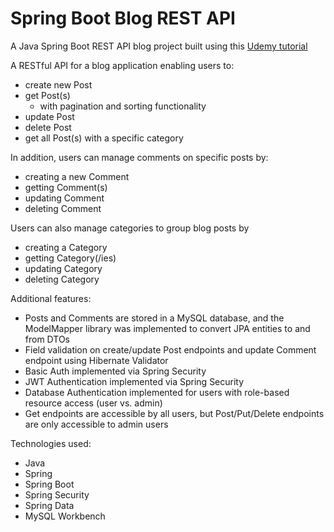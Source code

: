 # Spring Boot Blog REST API

A Java Spring Boot REST API blog project built using this [Udemy tutorial](https://www.udemy.com/course/building-real-time-rest-apis-with-spring-boot)

A RESTful API for a blog application enabling users to:
* create new Post
* get Post(s)
  * with pagination and sorting functionality
* update Post
* delete Post
* get all Post(s) with a specific category

In addition, users can manage comments on specific posts by:
* creating a new Comment
* getting Comment(s)
* updating Comment
* deleting Comment

Users can also manage categories to group blog posts by
* creating a Category
* getting Category(/ies)
* updating Category
* deleting Category

Additional features:
* Posts and Comments are stored in a MySQL database, and the ModelMapper library was implemented to convert JPA entities to and from DTOs
* Field validation on create/update Post endpoints and update Comment endpoint using Hibernate Validator
* Basic Auth implemented via Spring Security
* JWT Authentication implemented via Spring Security
* Database Authentication implemented for users with role-based resource access (user vs. admin)
* Get endpoints are accessible by all users, but Post/Put/Delete endpoints are only accessible to admin users

Technologies used:
* Java
* Spring
* Spring Boot
* Spring Security
* Spring Data
* MySQL Workbench

